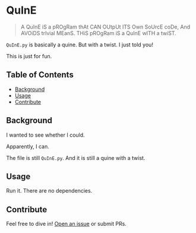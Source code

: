 # QuInE

> A QuInE iS a pROgRam thAt CAN OUtpUt ITS Own SoUrcE coDe, And AVOiDS
> trIvial MEanS.  THiS pROgRam iS a QuInE wITH a twiST.

`QuInE.py` is basically a quine.  But with a twist.  I just told you!

This is just for fun.

## Table of Contents

- [Background](#background)
- [Usage](#usage)
- [Contribute](#contribute)

## Background

I wanted to see whether I could.

Apparently, I can.

The file is still `QuInE.py`.  And it is still a quine with a twist.

## Usage

Run it.  There are no dependencies.

## Contribute

Feel free to dive in! [Open an issue](https://github.com/BenWiederhake/QuInE/issues/new) or submit PRs.
